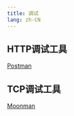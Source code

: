 ```yaml
---
title: 调试
lang: zh-CN
---
```


## HTTP调试工具

[Postman](https://www.postman.com/)

## TCP调试工具

[Moonman](https://moonman.moonquakes.io)
